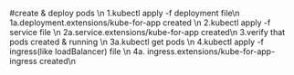 #create & deploy pods \n
1.kubectl apply -f deployment file\n
  1a.deployment.extensions/kube-for-app created \n
2.kubectl apply -f service file \n
  2a.service.extensions/kube-for-app created\n
3.verify that pods created & running \n
  3a.kubectl get pods \n
4.kubectl apply -f ingress(like loadBalancer) file \n
  4a. ingress.extensions/kube-for-app-ingress created\n